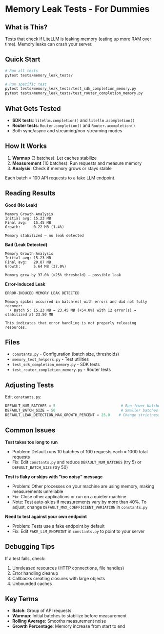 # Memory Leak Tests - For Dummies

## What is This?

Tests that check if LiteLLM is leaking memory (eating up more RAM over time). Memory leaks can crash your server.

## Quick Start

```bash
# Run all tests
pytest tests/memory_leak_tests/

# Run specific test
pytest tests/memory_leak_tests/test_sdk_completion_memory.py
pytest tests/memory_leak_tests/test_router_completion_memory.py
```

## What Gets Tested

- **SDK tests**: `litellm.completion()` and `litellm.acompletion()`
- **Router tests**: `Router.completion()` and `Router.acompletion()`
- Both sync/async and streaming/non-streaming modes

## How It Works

1. **Warmup** (3 batches): Let caches stabilize
2. **Measurement** (10 batches): Run requests and measure memory
3. **Analysis**: Check if memory grows or stays stable

Each batch = 100 API requests to a fake LLM endpoint.

## Reading Results

**Good (No Leak)**

```
Memory Growth Analysis
Initial avg: 15.23 MB
Final avg:   15.45 MB
Growth:      0.22 MB (1.4%)

Memory stabilized — no leak detected
```

**Bad (Leak Detected)**

```
Memory Growth Analysis
Initial avg: 15.23 MB
Final avg:   20.87 MB
Growth:      5.64 MB (37.0%)

Memory grew by 37.0% (>25% threshold) — possible leak
```

**Error-Induced Leak**

```
ERROR-INDUCED MEMORY LEAK DETECTED

Memory spikes occurred in batch(es) with errors and did not fully recover:
  • Batch 5: 15.23 MB → 23.45 MB (+54.0%) with 12 error(s) → stabilized at 23.50 MB

This indicates that error handling is not properly releasing resources.
```

## Files

- `constants.py` - Configuration (batch size, thresholds)
- `memory_test_helpers.py` - Test utilities
- `test_sdk_completion_memory.py` - SDK tests
- `test_router_completion_memory.py` - Router tests

## Adjusting Tests

Edit `constants.py`:

```python
DEFAULT_NUM_BATCHES = 5                              # Run fewer batches (faster)
DEFAULT_BATCH_SIZE = 50                              # Smaller batches (faster)
DEFAULT_LEAK_DETECTION_MAX_GROWTH_PERCENT = 25.0    # Change strictness
```

## Common Issues

**Test takes too long to run**

- Problem: Default runs 10 batches of 100 requests each = 1000 total requests
- Fix: Edit `constants.py` and reduce `DEFAULT_NUM_BATCHES` (try 5) or `DEFAULT_BATCH_SIZE` (try 50)

**Test is flaky or skips with "too noisy" message**

- Problem: Other processes on your machine are using memory, making measurements unreliable
- Fix: Close other applications or run on a quieter machine
- Note: Test auto-skips if measurements vary by more than 40%. To adjust, change `DEFAULT_MAX_COEFFICIENT_VARIATION` in `constants.py`

**Need to test against your own endpoint**

- Problem: Tests use a fake endpoint by default
- Fix: Edit `FAKE_LLM_ENDPOINT` in `constants.py` to point to your server

## Debugging Tips

If a test fails, check:

1. Unreleased resources (HTTP connections, file handles)
2. Error handling cleanup
3. Callbacks creating closures with large objects
4. Unbounded caches

## Key Terms

- **Batch**: Group of API requests
- **Warmup**: Initial batches to stabilize before measurement
- **Rolling Average**: Smooths measurement noise
- **Growth Percentage**: Memory increase from start to end
